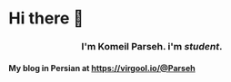 # Hi there 👋
### <center>I'm **Komeil Parseh**. i'm *student*.</center>
####  My blog in Persian at https://virgool.io/@Parseh
<!--
**KomeilParseh/KomeilParseh** is a ✨ _special_ ✨ repository because its `README.md` (this file) appears on your GitHub profile.

Here are some ideas to get you started:

- 🔭 I’m currently working on ...
- 🌱 I’m currently learning ...
- 👯 I’m looking to collaborate on ...
- 🤔 I’m looking for help with ...
- 💬 Ask me about ...
- 📫 How to reach me: ...
- 😄 Pronouns: ...
- ⚡ Fun fact: ...
-->
